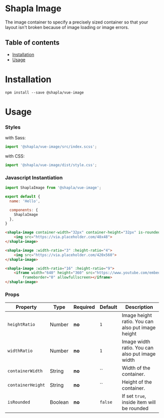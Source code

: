 # Shapla Image

The image container to specify a precisely sized container so that your layout isn't broken because of image loading or image errors.

## Table of contents

- [Installation](#installation)
- [Usage](#usage)

# Installation

```
npm install --save @shapla/vue-image
```

# Usage

### Styles

with Sass:

```js
import '@shapla/vue-image/src/index.scss';
```

with CSS:

```js
import '@shapla/vue-image/dist/style.css';
```

### Javascript Instantiation

```js
import ShaplaImage from '@shapla/vue-image';

export default {
  name: 'Hello',

  components: {
    ShaplaImage
  },
}

```

```html
<shapla-image container-width="32px" container-height="32px" is-rounded>
    <img src="https://via.placeholder.com/48x48">
</shapla-image>

<shapla-image :width-ratio="3" :height-ratio="4">
    <img src="https://via.placeholder.com/420x560">
</shapla-image>

<shapla-image :width-ratio="16" :height-ratio="9">
    <iframe width="640" height="360" src="https://www.youtube.com/embed/YE7VzlLtp-4?showinfo=0"
        frameborder="0" allowfullscreen></iframe>
</shapla-image>
```

### Props
| Property          | Type      | Required  | Default   | Description
|-------------------|-----------|-----------|-----------|---------------------------------------------
| `heightRatio`     | Number    | **no**    | `1`       | Image height ratio. You can also put image height
| `widthRatio`      | Number    | **no**    | `1`       | Image width ratio. You can also put image width
| `containerWidth`  | String    | **no**    | ``        | Width of the container.
| `containerHeight` | String    | **no**    | ``        | Height of the container.
| `isRounded`       | Boolean   | **no**    | `false`   | If set `true`, inside item will be rounded

